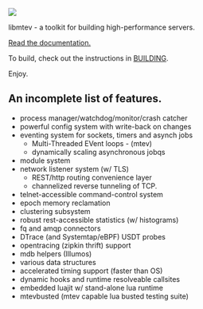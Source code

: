 ![](https://github.com/circonus-labs/libmtev/blob/master/docs-md/assets/mtev-logo.png?raw=true)

libmtev - a toolkit for building high-performance servers.

[Read the documentation.](http://circonus-labs.github.io/libmtev/)

To build, check out the instructions in [BUILDING](./BUILDING.md).

Enjoy.

## An incomplete list of features.

  * process manager/watchdog/monitor/crash catcher
  * powerful config system with write-back on changes
  * eventing system for sockets, timers and asynch jobs
    * Multi-Threaded EVent loops - (mtev)
    * dynamically scaling asynchronous jobqs
  * module system
  * network listener system (w/ TLS)
    * REST/http routing convenience layer
    * channelized reverse tunneling of TCP.
  * telnet-accessible command-control system
  * epoch memory reclamation
  * clustering subsystem
  * robust rest-accessible statistics (w/ histograms)
  * fq and amqp connectors
  * DTrace (and Systemtap/eBPF) USDT probes
  * opentracing (zipkin thrift) support
  * mdb helpers (Illumos)
  * various data structures
  * accelerated timing support (faster than OS)
  * dynamic hooks and runtime resolveable callsites
  * embedded luajit w/ stand-alone lua runtime
  * mtevbusted (mtev capable lua busted testing suite)
